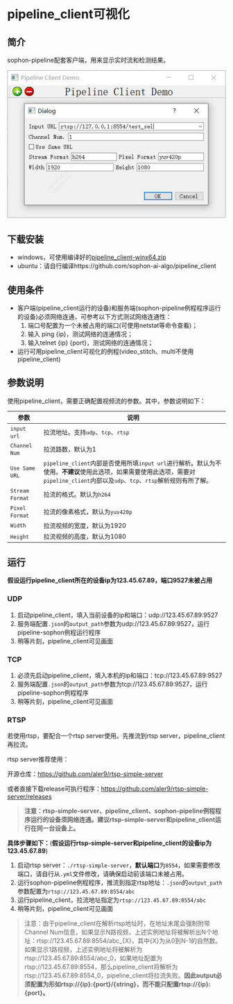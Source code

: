 # pipeline_client可视化

## 简介

sophon-pipeline配套客户端，用来显示实时流和检测结果。

![](./pics/pipeline_client_ui.jpg)

## 下载安装

- windows，可使用编译好的[pipeline_client-winx64.zip](http://219.142.246.77:65000/sharing/p5ACNYRoL)
- ubuntu：请自行编译https://github.com/sophon-ai-algo/pipeline_client

## 使用条件

- 客户端(pipeline_client运行的设备)和服务端(sophon-pipeline例程程序运行的设备)必须网络连通，可参考以下方式测试网络连通性：
  1. 端口号配置为一个未被占用的端口(可使用netstat等命令查看)；
  2. 输入 ping {ip}，测试网络的连通情况；
  3. 输入telnet {ip} {port}，测试网络的连通情况；
- 运行可用pipeline_client可视化的例程(video_stitch、multi不使用pipeline_client)

## 参数说明

使用pipeline_client，需要正确配置视频流的参数。其中，参数说明如下：

| 参数            | 说明                                                         |
| --------------- | ------------------------------------------------------------ |
| `input url`     | 拉流地址。支持`udp`、`tcp`、`rtsp`                           |
| `Channel Num`   | 拉流路数，默认为1                                            |
| `Use Same URL`  | `pipeline_client`内部是否使用所填`input url`进行解析。默认为不使用。**不建议**使用此选项，如果需要使用此选项，需要对`pipeline_client`内部以及`udp`、`tcp`、`rtsp`解析规则有所了解。 |
| `Stream Format` | 拉流的格式。默认为`h264`                                     |
| `Pixel Format`  | 拉流的像素格式，默认为`yuv420p`                              |
| `Width`         | 拉流视频的宽度，默认为1920                                   |
| `Height`        | 拉流视频的高度，默认为1080                                   |

## 运行

**假设运行pipeline_client所在的设备ip为123.45.67.89，端口9527未被占用**

### UDP

1. 启动pipeline_client，填入当前设备的ip和端口：udp://123.45.67.89:9527
2. 服务端配置`.json`的`output_path`参数为udp://123.45.67.89:9527，运行pipeline-sophon例程运行程序
3. 稍等片刻，pipeline_client可见画面

### TCP

1. 必须先启动pipeline_client，填入本机的ip和端口：tcp://123.45.67.89:9527
2. 服务端配置`.json`的`output_path`参数为tcp://123.45.67.89:9527，运行pipeline-sophon例程程序
3. 稍等片刻，pipeline_client可见画面

### RTSP

若使用rtsp，要配合一个rtsp server使用。先推流到rtsp server，pipeline_client再拉流。

rtsp server推荐使用：

开源仓库：https://github.com/aler9/rtsp-simple-server

或者直接下载release可执行程序：https://github.com/aler9/rtsp-simple-server/releases

> **注意：rtsp-simple-server、pipeline_client、sophon-pipeline例程程序运行的设备须网络连通。建议rtsp-simple-server和pipeline_client运行在同一台设备上。**

**具体步骤如下：**(**假设运行rtsp-simple-server和pipeline_client的设备ip为123.45.67.89**)

1. 启动rtsp server：`./rtsp-simple-server`，**默认端口**为`8554`，如果需要修改端口，请自行从`.yml`文件修改，请确保启动前该端口未被占用。
2. 运行sophon-pipeline例程程序，推流到指定rtsp地址：`.json`的`output_path`参数配置为`rtsp://123.45.67.89:8554/abc`
3. 运行pipeline_client，拉流地址指定为`rtsp://123.45.67.89:8554/abc`
4. 稍等片刻，pipeline_client可见画面

> 注意：由于pipeline_client在解析rtsp地址时，在地址末尾会强制附带Channel Num信息，如果显示N路视频，上述实例地址将被解析出N个地址：rtsp://123.45.67.89:8554/abc_{X}，其中{X}为从0到N-1的自然数。如果显示1路视频，上述实例地址将被解析为rtsp://123.45.67.89:8554/abc_0，如果地址配置为rtsp://123.45.67.89:8554，那么pipeline_client将解析为rtsp://123.45.67.89:8554_0，pipeline_client将拉流失败。**因此output必须配置为形如rtsp://{ip}:{port}/{string}，而不能只配置rtsp://{ip}:{port}。**

